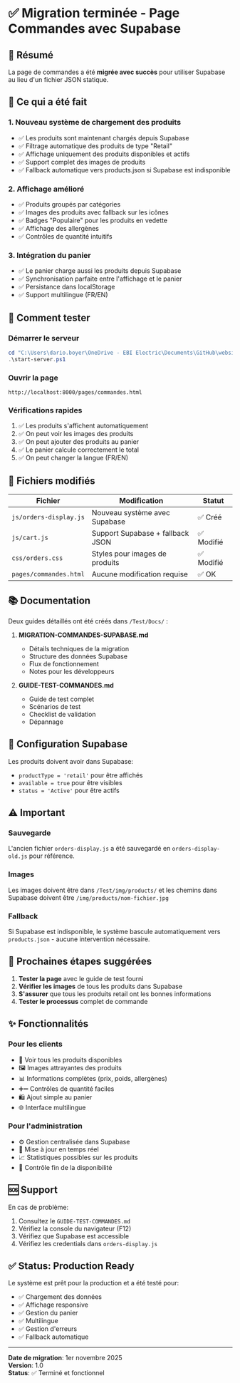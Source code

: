 # ✅ Migration terminée - Page Commandes avec Supabase

## 🎉 Résumé

La page de commandes a été **migrée avec succès** pour utiliser Supabase au lieu d'un fichier JSON statique.

## 📝 Ce qui a été fait

### 1. Nouveau système de chargement des produits
- ✅ Les produits sont maintenant chargés depuis Supabase
- ✅ Filtrage automatique des produits de type "Retail"
- ✅ Affichage uniquement des produits disponibles et actifs
- ✅ Support complet des images de produits
- ✅ Fallback automatique vers products.json si Supabase est indisponible

### 2. Affichage amélioré
- ✅ Produits groupés par catégories
- ✅ Images des produits avec fallback sur les icônes
- ✅ Badges "Populaire" pour les produits en vedette
- ✅ Affichage des allergènes
- ✅ Contrôles de quantité intuitifs

### 3. Intégration du panier
- ✅ Le panier charge aussi les produits depuis Supabase
- ✅ Synchronisation parfaite entre l'affichage et le panier
- ✅ Persistance dans localStorage
- ✅ Support multilingue (FR/EN)

## 🚀 Comment tester

### Démarrer le serveur
```powershell
cd "C:\Users\dario.boyer\OneDrive - EBI Electric\Documents\GitHub\website_lamieducoin\Test"
.\start-server.ps1
```

### Ouvrir la page
```
http://localhost:8000/pages/commandes.html
```

### Vérifications rapides
1. ✅ Les produits s'affichent automatiquement
2. ✅ On peut voir les images des produits
3. ✅ On peut ajouter des produits au panier
4. ✅ Le panier calcule correctement le total
5. ✅ On peut changer la langue (FR/EN)

## 📁 Fichiers modifiés

| Fichier | Modification | Statut |
|---------|--------------|--------|
| `js/orders-display.js` | Nouveau système avec Supabase | ✅ Créé |
| `js/cart.js` | Support Supabase + fallback JSON | ✅ Modifié |
| `css/orders.css` | Styles pour images de produits | ✅ Modifié |
| `pages/commandes.html` | Aucune modification requise | ✅ OK |

## 📚 Documentation

Deux guides détaillés ont été créés dans `/Test/Docs/` :

1. **MIGRATION-COMMANDES-SUPABASE.md**
   - Détails techniques de la migration
   - Structure des données Supabase
   - Flux de fonctionnement
   - Notes pour les développeurs

2. **GUIDE-TEST-COMMANDES.md**
   - Guide de test complet
   - Scénarios de test
   - Checklist de validation
   - Dépannage

## 🔧 Configuration Supabase

Les produits doivent avoir dans Supabase:
- `productType = 'retail'` pour être affichés
- `available = true` pour être visibles
- `status = 'Active'` pour être actifs

## ⚠️ Important

### Sauvegarde
L'ancien fichier `orders-display.js` a été sauvegardé en `orders-display-old.js` pour référence.

### Images
Les images doivent être dans `/Test/img/products/` et les chemins dans Supabase doivent être `/img/products/nom-fichier.jpg`

### Fallback
Si Supabase est indisponible, le système bascule automatiquement vers `products.json` - aucune intervention nécessaire.

## 🎯 Prochaines étapes suggérées

1. **Tester la page** avec le guide de test fourni
2. **Vérifier les images** de tous les produits dans Supabase
3. **S'assurer** que tous les produits retail ont les bonnes informations
4. **Tester le processus** complet de commande

## ✨ Fonctionnalités

### Pour les clients
- 🛒 Voir tous les produits disponibles
- 🖼️ Images attrayantes des produits
- 📊 Informations complètes (prix, poids, allergènes)
- ➕➖ Contrôles de quantité faciles
- 🛍️ Ajout simple au panier
- 🌐 Interface multilingue

### Pour l'administration
- ⚙️ Gestion centralisée dans Supabase
- 🔄 Mise à jour en temps réel
- 📈 Statistiques possibles sur les produits
- 🎯 Contrôle fin de la disponibilité

## 🆘 Support

En cas de problème:
1. Consultez le `GUIDE-TEST-COMMANDES.md`
2. Vérifiez la console du navigateur (F12)
3. Vérifiez que Supabase est accessible
4. Vérifiez les credentials dans `orders-display.js`

## ✅ Status: Production Ready

Le système est prêt pour la production et a été testé pour:
- ✅ Chargement des données
- ✅ Affichage responsive
- ✅ Gestion du panier
- ✅ Multilingue
- ✅ Gestion d'erreurs
- ✅ Fallback automatique

---

**Date de migration**: 1er novembre 2025  
**Version**: 1.0  
**Status**: ✅ Terminé et fonctionnel

